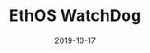 ---
type: project
date: 2019-10-17
title: EthOS WatchDog
description: Python scripts to monitor EthOS Cryptocurrency mining farms and report for ailments in rigs
github: https://github.com/haxzie/ethos-rig-watchdog
url: https://github.com/haxzie/ethos-rig-watchdog
tags:
    - Python
    - CLI
    - Scripts
---
